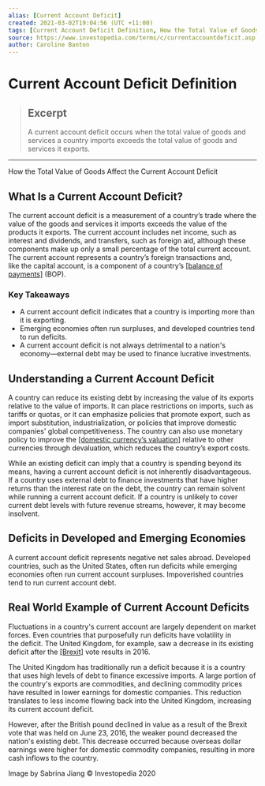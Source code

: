```yaml
---
alias: [Current Account Deficit]
created: 2021-03-02T19:04:56 (UTC +11:00)
tags: [Current Account Deficit Definition, How the Total Value of Goods Affect the Current Account Deficit]
source: https://www.investopedia.com/terms/c/currentaccountdeficit.asp
author: Caroline Banton
---
```


# Current Account Deficit Definition

> ## Excerpt
> A current account deficit occurs when the total value of goods and services a country imports exceeds the total value of goods and services it exports.

---

How the Total Value of Goods Affect the Current Account Deficit
## What Is a Current Account Deficit?

The current account deficit is a measurement of a country’s trade where the value of the goods and services it imports exceeds the value of the products it exports. The current account includes net income, such as interest and dividends, and transfers, such as foreign aid, although these components make up only a small percentage of the total current account. The current account represents a country’s foreign transactions and, like the capital account, is a component of a country’s [[balance of payments]](https://www.investopedia.com/terms/b/bop.asp) (BOP).

### Key Takeaways

-   A current account deficit indicates that a country is importing more than it is exporting.
-   Emerging economies often run surpluses, and developed countries tend to run deficits.
-   A current account deficit is not always detrimental to a nation's economy—external debt may be used to finance lucrative investments.

## Understanding a Current Account Deficit

A country can reduce its existing debt by increasing the value of its exports relative to the value of imports. It can place restrictions on imports, such as tariffs or quotas, or it can emphasize policies that promote export, such as import substitution, industrialization, or policies that improve domestic companies' global competitiveness. The country can also use monetary policy to improve the [[domestic currency’s valuation]](https://www.investopedia.com/ask/answers/forex/how-forex-exchange-rates-set.asp) relative to other currencies through devaluation, which reduces the country’s export costs. 

While an existing deficit can imply that a country is spending beyond its means, having a current account deficit is not inherently disadvantageous. If a country uses external debt to finance investments that have higher returns than the interest rate on the debt, the country can remain solvent while running a current account deficit. If a country is unlikely to cover current debt levels with future revenue streams, however, it may become insolvent.

## Deficits in Developed and Emerging Economies

A current account deficit represents negative net sales abroad. Developed countries, such as the United States, often run deficits while emerging economies often run current account surpluses. Impoverished countries tend to run current account debt.

## Real World Example of Current Account Deficits

Fluctuations in a country's current account are largely dependent on market forces. Even countries that purposefully run deficits have volatility in the deficit. The United Kingdom, for example, saw a decrease in its existing deficit after the [[Brexit]](https://www.investopedia.com/terms/b/brexit.asp) vote results in 2016.

The United Kingdom has traditionally run a deficit because it is a country that uses high levels of debt to finance excessive imports. A large portion of the country's exports are commodities, and declining commodity prices have resulted in lower earnings for domestic companies. This reduction translates to less income flowing back into the United Kingdom, increasing its current account deficit.

However, after the British pound declined in value as a result of the Brexit vote that was held on June 23, 2016, the weaker pound decreased the nation's existing debt. This decrease occurred because overseas dollar earnings were higher for domestic commodity companies, resulting in more cash inflows to the country.

Image by Sabrina Jiang © Investopedia 2020
